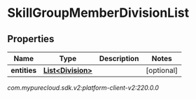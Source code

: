 # SkillGroupMemberDivisionList


## Properties

| Name | Type | Description | Notes |
| ------------ | ------------- | ------------- | ------------- |
| **entities** | [**List&lt;Division&gt;**](Division) |  |  [optional] |




_com.mypurecloud.sdk.v2:platform-client-v2:220.0.0_

